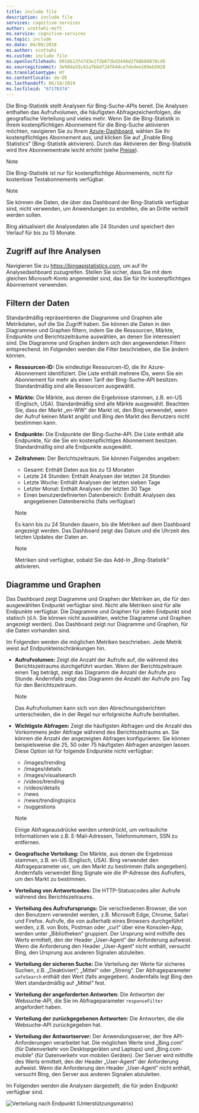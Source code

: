 ```yaml
---
title: include file
description: include file
services: cognitive-services
author: scottwhi-msft
ms.service: cognitive-services
ms.topic: include
ms.date: 04/09/2018
ms.author: scottwhi
ms.custom: include file
ms.openlocfilehash: 6016b13fe7d3e1f3b673bd2446d2f68b04878cd6
ms.sourcegitcommit: 3e98da33c41a7bbd724f644ce7dedee169eb5028
ms.translationtype: HT
ms.contentlocale: de-DE
ms.lasthandoff: 06/18/2019
ms.locfileid: "67178374"
---
```

Die Bing-Statistik stellt Analysen für Bing-Suche-APIs bereit. Die Analysen enthalten das Aufrufvolumen, die häufigsten Abfragezeichenfolgen, die geografische Verteilung und vieles mehr. Wenn Sie die Bing-Statistik in Ihrem kostenpflichtigen Abonnement für die Bing-Suche aktivieren möchten, navigieren Sie zu Ihrem [Azure-Dashboard](https://portal.azure.com/#create/Microsoft.CognitiveServicesBingSearch-v7), wählen Sie Ihr kostenpflichtiges Abonnement aus, und klicken Sie auf „Enable Bing Statistics“ (Bing-Statistik aktivieren). Durch das Aktivieren der Bing-Statistik wird Ihre Abonnementrate leicht erhöht (siehe [Preise](https://aka.ms/bingstatisticspricing)).

> [!NOTE]
> Die Bing-Statistik ist nur für kostenpflichtige Abonnements, nicht für kostenlose Testabonnements verfügbar.

> [!NOTE]
> Sie können die Daten, die über das Dashboard der Bing-Statistik verfügbar sind, nicht verwenden, um Anwendungen zu erstellen, die an Dritte verteilt werden sollen.

Bing aktualisiert die Analysedaten alle 24 Stunden und speichert den Verlauf für bis zu 13 Monate.

## <a name="accessing-your-analytics"></a>Zugriff auf Ihre Analysen

Navigieren Sie zu https://bingapistatistics.com, um auf Ihr Analysedashboard zuzugreifen. Stellen Sie sicher, dass Sie mit dem gleichen Microsoft-Konto angemeldet sind, das Sie für Ihr kostenpflichtiges Abonnement verwenden.

## <a name="filtering-the-data"></a>Filtern der Daten

Standardmäßig repräsentieren die Diagramme und Graphen alle Metrikdaten, auf die Sie Zugriff haben. Sie können die Daten in den Diagrammen und Graphen filtern, indem Sie die Ressourcen, Märkte, Endpunkte und Berichtszeiträume auswählen, an denen Sie interessiert sind. Die Diagramme und Graphen ändern sich den angewendeten Filtern entsprechend. Im Folgenden werden die Filter beschrieben, die Sie ändern können.

- **Ressourcen-ID:** Die eindeutige Ressourcen-ID, die Ihr Azure-Abonnement identifiziert. Die Liste enthält mehrere IDs, wenn Sie ein Abonnement für mehr als einen Tarif der Bing-Suche-API besitzen. Standardmäßig sind alle Ressourcen ausgewählt.  
  
- **Märkte:** Die Märkte, aus denen die Ergebnisse stammen, z.B. en-US (Englisch, USA). Standardmäßig sind alle Märkte ausgewählt. Beachten Sie, dass der Markt „en-WW“ der Markt ist, den Bing verwendet, wenn der Aufruf keinen Markt angibt und Bing den Markt des Benutzers nicht bestimmen kann.  
  
- **Endpunkte:** Die Endpunkte der Bing-Suche-API. Die Liste enthält alle Endpunkte, für die Sie ein kostenpflichtiges Abonnement besitzen. Standardmäßig sind alle Endpunkte ausgewählt.  

- **Zeitrahmen:** Der Berichtszeitraum. Sie können Folgendes angeben:
  - Gesamt: Enthält Daten aus bis zu 13 Monaten  
  - Letzte 24 Stunden: Enthält Analysen der letzten 24 Stunden  
  - Letzte Woche: Enthält Analysen der letzten sieben Tage  
  - Letzter Monat: Enthält Analysen der letzten 30 Tage  
  - Einen benutzerdefinierten Datenbereich: Enthält Analysen des angegebenen Datenbereichs (falls verfügbar)  

  > [!NOTE]  
  > Es kann bis zu 24 Stunden dauern, bis die Metriken auf dem Dashboard angezeigt werden. Das Dashboard zeigt das Datum und die Uhrzeit des letzten Updates der Daten an.  

  > [!NOTE]  
  > Metriken sind verfügbar, sobald Sie das Add-In „Bing-Statistik“ aktivieren.

## <a name="charts-and-graphs"></a>Diagramme und Graphen

Das Dashboard zeigt Diagramme und Graphen der Metriken an, die für den ausgewählten Endpunkt verfügbar sind. Nicht alle Metriken sind für alle Endpunkte verfügbar. Die Diagramme und Graphen für jeden Endpunkt sind statisch (d.h. Sie können nicht auswählen, welche Diagramme und Graphen angezeigt werden). Das Dashboard zeigt nur Diagramme und Graphen, für die Daten vorhanden sind.

<!--
For example, if you don't include the User-Agent header in your calls, the dashboard will not include device-related graphs.
-->

Im Folgenden werden die möglichen Metriken beschrieben. Jede Metrik weist auf Endpunkteinschränkungen hin.

- **Aufrufvolumen:** Zeigt die Anzahl der Aufrufe auf, die während des Berichtszeitraums durchgeführt wurden. Wenn der Berichtszeitraum einen Tag beträgt, zeigt das Diagramm die Anzahl der Aufrufe pro Stunde. Andernfalls zeigt das Diagramm die Anzahl der Aufrufe pro Tag für den Berichtszeitraum.  
  
  > [!NOTE]
  > Das Aufrufvolumen kann sich von den Abrechnungsberichten unterscheiden, die in der Regel nur erfolgreiche Aufrufe beinhalten.

- **Wichtigste Abfragen:** Zeigt die häufigsten Abfragen und die Anzahl des Vorkommens jeder Abfrage während des Berichtszeitraums an. Sie können die Anzahl der angezeigten Abfragen konfigurieren. Sie können beispielsweise die 25, 50 oder 75 häufigsten Abfragen anzeigen lassen. Diese Option ist für folgende Endpunkte nicht verfügbar:  

  - /images/trending
  - /images/details
  - /images/visualsearch
  - /videos/trending
  - /videos/details
  - /news
  - /news/trendingtopics
  - /suggestions  
  
  > [!NOTE]  
  > Einige Abfrageausdrücke werden unterdrückt, um vertrauliche Informationen wie z.B. E-Mail-Adressen, Telefonnummern, SSN zu entfernen.

- **Geografische Verteilung:** Die Märkte, aus denen die Ergebnisse stammen, z.B. en-US (Englisch, USA). Bing verwendet den Abfrageparameter `mkt`, um den Markt zu bestimmen (falls angegeben). Andernfalls verwendet Bing Signale wie die IP-Adresse des Aufrufers, um den Markt zu bestimmen.

- **Verteilung von Antwortcodes:** Die HTTP-Statuscodes aller Aufrufe während des Berichtszeitraums.

- **Verteilung des Aufrufursprungs:** Die verschiedenen Browser, die von den Benutzern verwendet werden, z.B. Microsoft Edge, Chrome, Safari und Firefox. Aufrufe, die von außerhalb eines Browsers durchgeführt werden, z.B. von Bots, Postman oder „curl“ über eine Konsolen-App, werden unter „Bibliotheken“ gruppiert. Der Ursprung wird mithilfe des Werts ermittelt, den der Header „User-Agent“ der Anforderung aufweist. Wenn die Anforderung den Header „User-Agent“ nicht enthält, versucht Bing, den Ursprung aus anderen Signalen abzuleiten.  

- **Verteilung der sicheren Suche:** Die Verteilung der Werte für sicheres Suchen, z.B. „Deaktiviert“, „Mittel“ oder „Streng“. Der Abfrageparameter `safeSearch` enthält den Wert (falls angegeben). Andernfalls legt Bing den Wert standardmäßig auf „Mittel“ fest.  

- **Verteilung der angeforderten Antworten:** Die Antworten der Websuche-API, die Sie im Abfrageparameter `responseFilter` angefordert haben.  

- **Verteilung der zurückgegebenen Antworten:** Die Antworten, die die Websuche-API zurückgegeben hat.

- **Verteilung der Antwortserver:** Der Anwendungsserver, der Ihre API-Anforderungen verarbeitet hat. Die möglichen Werte sind „Bing.com“ (für Datenverkehr von Desktopgeräten und Laptops) und „Bing.com-mobile“ (für Datenverkehr von mobilen Geräten). Der Server wird mithilfe des Werts ermittelt, den der Header „User-Agent“ der Anforderung aufweist. Wenn die Anforderung den Header „User-Agent“ nicht enthält, versucht Bing, den Server aus anderen Signalen abzuleiten.

Im Folgenden werden die Analysen dargestellt, die für jeden Endpunkt verfügbar sind.

![Verteilung nach Endpunkt (Unterstützungsmatrix)](./media/cognitive-services-bing-statistics/bing-statistics-matrix.PNG)
